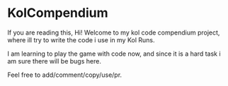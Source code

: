 # KolCompendium
If you are reading this, Hi! Welcome to my kol code compendium project, where ill try to write the code i use in my Kol Runs.

I am learning to play the game with code now, and since it is a hard task i am sure there will be bugs here. 

Feel free to add/comment/copy/use/pr.
